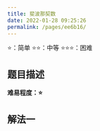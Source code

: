 ```yaml
---
title: 斐波那契数
date: 2022-01-28 09:25:26
permalink: /pages/ee6b16/
---
```


⭐：简单        ⭐⭐：中等        ⭐⭐⭐：困难

## 题目描述

   






**难易程度：⭐**

## 解法一



